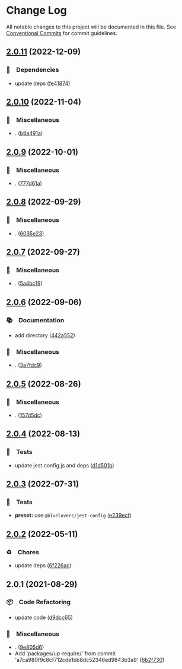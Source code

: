 # Change Log

All notable changes to this project will be documented in this file.
See [Conventional Commits](https://conventionalcommits.org) for commit guidelines.

## [2.0.11](https://github.com/bluelovers/ws-yarn-workspaces/compare/up-require@2.0.10...up-require@2.0.11) (2022-12-09)



### 📌　Dependencies

* update deps ([fe41874](https://github.com/bluelovers/ws-yarn-workspaces/commit/fe41874d6fd01f5f2b773aa085b80ee2d0683edc))



## [2.0.10](https://github.com/bluelovers/ws-yarn-workspaces/compare/up-require@2.0.9...up-require@2.0.10) (2022-11-04)



### 🔖　Miscellaneous

* . ([b8a491a](https://github.com/bluelovers/ws-yarn-workspaces/commit/b8a491a3db776f34f535cab74d5184c88b4562ed))



## [2.0.9](https://github.com/bluelovers/ws-yarn-workspaces/compare/up-require@2.0.8...up-require@2.0.9) (2022-10-01)



### 🔖　Miscellaneous

* . ([777d61a](https://github.com/bluelovers/ws-yarn-workspaces/commit/777d61af255146b2b1b1f364587c36a0f5bfc00c))



## [2.0.8](https://github.com/bluelovers/ws-yarn-workspaces/compare/up-require@2.0.7...up-require@2.0.8) (2022-09-29)



### 🔖　Miscellaneous

* . ([6035e23](https://github.com/bluelovers/ws-yarn-workspaces/commit/6035e2399f4f5a5f5e5ac56309b6dc37ffe91389))



## [2.0.7](https://github.com/bluelovers/ws-yarn-workspaces/compare/up-require@2.0.6...up-require@2.0.7) (2022-09-27)



### 🔖　Miscellaneous

* . ([5a4bc19](https://github.com/bluelovers/ws-yarn-workspaces/commit/5a4bc19a0a279a49e752d776279165e14c402427))



## [2.0.6](https://github.com/bluelovers/ws-yarn-workspaces/compare/up-require@2.0.5...up-require@2.0.6) (2022-09-06)



### 📚　Documentation

* add directory ([442a552](https://github.com/bluelovers/ws-yarn-workspaces/commit/442a55232619f7fe2b9bad6f8eccfffc4f8f47d2))


### 🔖　Miscellaneous

* . ([3a7fdc9](https://github.com/bluelovers/ws-yarn-workspaces/commit/3a7fdc924ada93b1d0ac0160f8d77e46ff060588))



## [2.0.5](https://github.com/bluelovers/ws-yarn-workspaces/compare/up-require@2.0.4...up-require@2.0.5) (2022-08-26)



### 🔖　Miscellaneous

* . ([157d5dc](https://github.com/bluelovers/ws-yarn-workspaces/commit/157d5dc8959261d9326f6e633987182898ae9670))



## [2.0.4](https://github.com/bluelovers/ws-yarn-workspaces/compare/up-require@2.0.3...up-require@2.0.4) (2022-08-13)


### 🚨　Tests

* update jest.config.js and deps ([d1d501b](https://github.com/bluelovers/ws-yarn-workspaces/commit/d1d501ba059130bd8f90e6eaa266084110698011))





## [2.0.3](https://github.com/bluelovers/ws-yarn-workspaces/compare/up-require@2.0.2...up-require@2.0.3) (2022-07-31)


### 🚨　Tests

* **preset:** use `@bluelovers/jest-config` ([e239ecf](https://github.com/bluelovers/ws-yarn-workspaces/commit/e239ecf606d82930c6036ec1241bf3b4a1095423))





## [2.0.2](https://github.com/bluelovers/ws-yarn-workspaces/compare/up-require@2.0.1...up-require@2.0.2) (2022-05-11)


### ♻️　Chores

* update deps ([6f226ac](https://github.com/bluelovers/ws-yarn-workspaces/commit/6f226acfd22f0b213eaa8a84886f8391284b1fcf))





## 2.0.1 (2021-08-29)


### 📦　Code Refactoring

* update code ([d9dcc65](https://github.com/bluelovers/ws-yarn-workspaces/commit/d9dcc6524eb1eb093c79addc808813cba0f94a5a))


### 🔖　Miscellaneous

* . ([9e805d6](https://github.com/bluelovers/ws-yarn-workspaces/commit/9e805d663754b393ed0f0cfb71ad6fc71b33cdfe))
* Add 'packages/up-require/' from commit 'a7ca980f9c8cf712cde1bb8dc52346ed9843b3a9' ([6b2f730](https://github.com/bluelovers/ws-yarn-workspaces/commit/6b2f730eb21da9ddfc21e542f595905fac31fc22))
